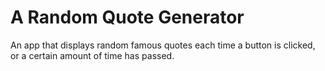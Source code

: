 # A Random Quote Generator  

An app that displays random famous quotes each time a button is clicked, or a certain amount of time has passed. 
